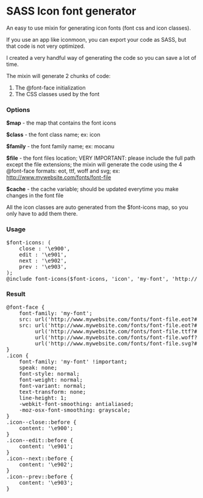 # SASS Icon font generator

An easy to use mixin for generating icon fonts (font css and icon classes).

If you use an app like iconmoon, you can export your code as SASS, but that code is not very optimized.

I created a very handful way of generating the code so you can save a lot of time.

The mixin will generate 2 chunks of code:

1. The @font-face initialization
2. The CSS classes used by the font

<h3>Options</h3>

<strong>$map</strong> - the map that contains the font icons

<strong>$class</strong> - the font class name; ex: icon

<strong>$family</strong> - the font family name; ex: mocanu

<strong>$file</strong> - the font files location; VERY IMPORTANT: please include the full path except the file extensions; the mixin will generate the code using the 4 @font-face formats: eot, ttf, woff and svg; ex: http://www.mywebsite.com/fonts/font-file

<strong>$cache</strong> - the cache variable; should be updated everytime you make changes in the font file

All the icon classes are auto generated from the $font-icons map, so you only have to add them there.

<h3>Usage</h3>

<pre>
$font-icons: (
	close : '\e900',
	edit : '\e901',
	next : '\e902',
	prev : '\e903',
);
@include font-icons($font-icons, 'icon', 'my-font', 'http://www.mywebsite.com/fonts/font-file', 'vi573');
</pre>

<h3>Result</h3>

<pre>
@font-face {
	font-family: 'my-font';
	src: url('http://www.mywebsite.com/fonts/font-file.eot?#vi573');
	src: url('http://www.mywebsite.com/fonts/font-file.eot?#vi573#iefix') format('embedded-opentype'),
	     url('http://www.mywebsite.com/fonts/font-file.ttf?#vi573') format('truetype'),
	     url('http://www.mywebsite.com/fonts/font-file.woff?#vi573') format('woff'),
	     url('http://www.mywebsite.com/fonts/font-file.svg?#vi573#dreamstime') format('svg');
}
.icon {
    font-family: 'my-font' !important;
    speak: none;
    font-style: normal;
    font-weight: normal;
    font-variant: normal;
    text-transform: none;
    line-height: 1;
    -webkit-font-smoothing: antialiased;
    -moz-osx-font-smoothing: grayscale;
}
.icon--close::before {
    content: '\e900';
}
.icon--edit::before {
    content: '\e901';
}
.icon--next::before {
    content: '\e902';
}
.icon--prev::before {
    content: '\e903';
}
</pre>
